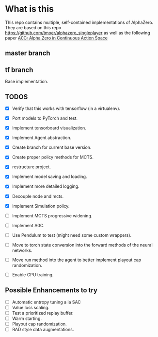 # What is this
This repo contains multiple, self-contained implementations of AlphaZero. 
They are based on this repo https://github.com/tmoer/alphazero_singleplayer
as well as the following paper [A0C: Alpha Zero in Continuous Action Space](https://arxiv.org/pdf/1805.09613.pdf)

## master branch

## tf branch
Base implementation.  

## TODOS
- [x] Verify that this works with tensorflow (in a virtualenv).
- [x] Port models to PyTorch and test.
- [x] Implement tensorboard visualization.
- [x] Implement Agent abstraction.
- [x] Create branch for current base version.
- [x] Create proper policy methods for MCTS.
- [x] restructure project.
- [x] Implement model saving and loading.
- [x] Implement more detailed logging.
- [x] Decouple node and mcts.
- [x] Implement Simulation policy.
- [ ] Implement MCTS progressive widening.
- [ ] Implement A0C.
- [ ] Use Pendulum to test (might need some custom wrappers).
- [ ] Move to torch state conversion into the forward methods of the neural networks.
- [ ] Move run method into the agent to better implement playout cap randomization.
- [ ] Enable GPU training.


## Possible Enhancements to try
- [ ] Automatic entropy tuning a la SAC
- [ ] Value loss scaling.
- [ ] Test a prioritized replay buffer.
- [ ] Warm starting.
- [ ] Playout cap randomization.
- [ ] RAD style data augmentations.
